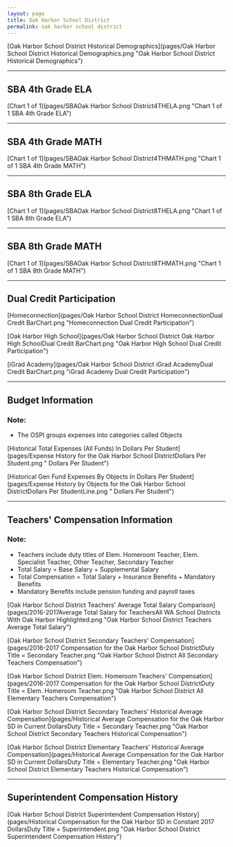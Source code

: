 ```yaml
---
layout: page
title: Oak Harbor School District
permalink: oak harbor school district
---
```



[Oak Harbor School District Historical Demographics](pages/Oak Harbor School District Historical Demographics.png "Oak Harbor School District Historical Demographics")

___

## SBA 4th Grade ELA

[Chart 1 of 1](pages/SBAOak Harbor School District4THELA.png "Chart 1 of 1 SBA 4th Grade ELA")


___

## SBA 4th Grade MATH

[Chart 1 of 1](pages/SBAOak Harbor School District4THMATH.png "Chart 1 of 1 SBA 4th Grade MATH")


___

## SBA 8th Grade ELA

[Chart 1 of 1](pages/SBAOak Harbor School District8THELA.png "Chart 1 of 1 SBA 8th Grade ELA")


___

## SBA 8th Grade MATH

[Chart 1 of 1](pages/SBAOak Harbor School District8THMATH.png "Chart 1 of 1 SBA 8th Grade MATH")


___

## Dual Credit Participation

[Homeconnection](pages/Oak Harbor School District HomeconnectionDual Credit BarChart.png "Homeconnection Dual Credit Participation")

[Oak Harbor High School](pages/Oak Harbor School District Oak Harbor High SchoolDual Credit BarChart.png "Oak Harbor High School Dual Credit Participation")

[iGrad Academy](pages/Oak Harbor School District iGrad AcademyDual Credit BarChart.png "iGrad Academy Dual Credit Participation")


___

## Budget Information
### Note:
- The OSPI groups expenses into categories called Objects

[Historical Total Expenses (All Funds) In Dollars Per Student](pages/Expense History for the Oak Harbor School DistrictDollars Per Student.png " Dollars Per Student")

[Historical Gen Fund Expenses By Objects In Dollars Per Student](pages/Expense History by Objects for the Oak Harbor School DistrictDollars Per StudentLine.png " Dollars Per Student")


___

## Teachers' Compensation Information
### Note:
- Teachers include duty titles of Elem. Homeroom Teacher, Elem. Specialist Teacher, Other Teacher, Secondary Teacher
- Total Salary = Base Salary + Supplemental Salary
- Total Compensation = Total Salary + Insurance Benefits + Mandatory Benefits
- Mandatory Benefits include pension funding and payroll taxes

[Oak Harbor School District Teachers' Average Total Salary Comparison](pages/2016-2017Average Total Salary for TeachersAll WA School Districts With Oak Harbor Highlighted.png "Oak Harbor School District Teachers Average Total Salary")

[Oak Harbor School District Secondary Teachers' Compensation](pages/2016-2017 Compensation for the Oak Harbor School DistrictDuty Title = Secondary Teacher.png "Oak Harbor School District All Secondary Teachers Compensation")

[Oak Harbor School District Elem. Homeroom Teachers' Compensation](pages/2016-2017 Compensation for the Oak Harbor School DistrictDuty Title = Elem. Homeroom Teacher.png "Oak Harbor School District All Elementary Teachers Compensation")

[Oak Harbor School District Secondary Teachers' Historical Average Compensation](pages/Historical Average Compensation for the Oak Harbor SD in Current DollarsDuty Title = Secondary Teacher.png "Oak Harbor School District Secondary Teachers Historical Compensation")

[Oak Harbor School District Elementary Teachers' Historical Average Compensation](pages/Historical Average Compensation for the Oak Harbor SD in Current DollarsDuty Title = Elementary Teacher.png "Oak Harbor School District Elementary Teachers Historical Compensation")


___

## Superintendent Compensation History

[Oak Harbor School District Superintendent Compensation History](pages/Historical Compensation for the Oak Harbor SD in Constant 2017 DollarsDuty Title = Superintendent.png "Oak Harbor School District Superintendent Compensation History")

